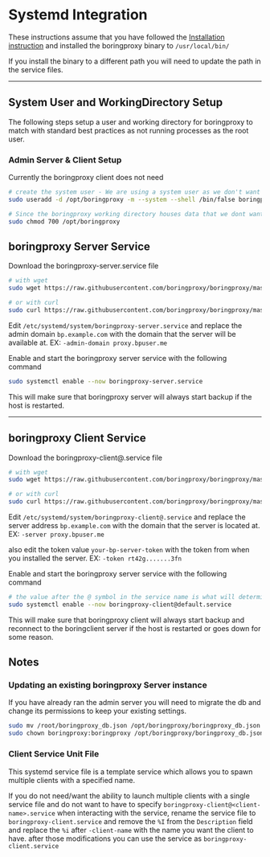 # Systemd Integration

These instructions assume that you have followed the [Installation instruction](https://boringproxy.io/#installation) and installed the boringproxy binary to `/usr/local/bin/`

If you install the binary to a different path you will need to update the path in the service files.

---

## System User and WorkingDirectory Setup

The following steps setup a user and working directory for boringproxy to match with standard best practices as not running processes as the root user.

### Admin Server & Client Setup
Currently the boringproxy client does not need 

```bash
# create the system user - We are using a system user as we don't want regular user permissions assigned since all it is going to be doing is running boringproxy for us. We also specify the shell as /bin/false so that nothing can login as this user just incase.
sudo useradd -d /opt/boringproxy -m --system --shell /bin/false boringproxy

# Since the boringproxy working directory houses data that we dont want to be exposed to other services/users are all we will make it so that ony the boringproxy user itself us able to access files and directories in the working directory
sudo chmod 700 /opt/boringproxy
```

## boringproxy Server Service

Download the boringproxy-server.service file
```bash
# with wget
sudo wget https://raw.githubusercontent.com/boringproxy/boringproxy/master/systemd/boringproxy-server.service -O /etc/systemd/system/boringproxy-server.service

# or with curl
sudo curl https://raw.githubusercontent.com/boringproxy/boringproxy/master/systemd/boringproxy-server.service --output /etc/systemd/system/boringproxy-server.service
```

Edit `/etc/systemd/system/boringproxy-server.service` and replace the admin domain `bp.example.com` with the domain that the server will be available at. EX: `-admin-domain proxy.bpuser.me`

Enable and start the boringproxy server service with the following command
```bash
sudo systemctl enable --now boringproxy-server.service
```

This will make sure that boringproxy server will always start backup if the host is restarted.

---

## boringproxy Client Service

Download the boringproxy-client@.service file
```bash
# with wget
sudo wget https://raw.githubusercontent.com/boringproxy/boringproxy/master/systemd/boringproxy-client%40.service -O "/etc/systemd/system/boringproxy-client@.service"

# or with curl
sudo curl https://raw.githubusercontent.com/boringproxy/boringproxy/master/systemd/boringproxy-client%40.service --output "/etc/systemd/system/boringproxy-client@.service"
```

Edit `/etc/systemd/system/boringproxy-client@.service` and replace the server address `bp.example.com` with the domain that the server is located at. EX: `-server proxy.bpuser.me`

also edit the token value `your-bp-server-token` with the token from when you installed the server. EX: `-token rt42g.......3fn`

Enable and start the boringproxy server service with the following command
```bash
# the value after the @ symbol in the service name is what will determine the name of the client in the Admin UI
sudo systemctl enable --now boringproxy-client@default.service
```

This will make sure that boringproxy client will always start backup and reconnect to the boringclient server if the host is restarted or goes down for some reason.

## Notes
### Updating an existing boringproxy Server instance
If you have already ran the admin server you will need to migrate the db and change its permissions to keep your existing settings.

```bash
sudo mv /root/boringproxy_db.json /opt/boringproxy/boringproxy_db.json
sudo chown boringproxy:boringproxy /opt/boringproxy/boringproxy_db.json
```

### Client Service Unit File
This systemd service file is a template service which allows you to spawn multiple clients with a specified name. 

If you do not need/want the ability to launch multiple clients with a single service file and do not want to have to specify `boringproxy-client@<client-name>.service` when interacting with the service, rename the service file to `boringproxy-client.service` and remove the `%I` from the `Description` field and replace the `%i` after `-client-name` with the name you want the client to have. after those modifications you can use the service as `boringproxy-client.service` 